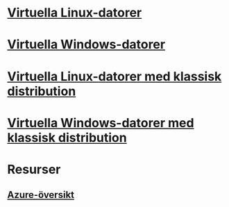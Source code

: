 

# [Virtuella Linux-datorer](linux/overview.md)


# [Virtuella Windows-datorer](windows/overview.md)


# [Virtuella Linux-datorer med klassisk distribution](linux/overview.md?toc=%2fazure%2fvirtual-machines%2flinux%2fclassic%2ftoc.json)


# [Virtuella Windows-datorer med klassisk distribution](windows/overview.md?toc=%2fazure%2fvirtual-machines%2fwindows%2fclassic%2ftoc.json)



# Resurser


## [Azure-översikt](https://azure.microsoft.com/roadmap/)
